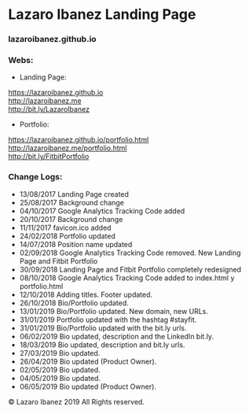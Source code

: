 # Lazaro Ibanez Landing Page

### lazaroibanez.github.io

### Webs:
* Landing Page:

https://lazaroibanez.github.io  
http://lazaroibanez.me  
http://bit.ly/LazaroIbanez

* Portfolio:

https://lazaroibanez.github.io/portfolio.html  
http://lazaroibanez.me/portfolio.html  
http://bit.ly/FitbitPortfolio

### Change Logs:
* 13/08/2017 Landing Page created
* 25/08/2017 Background change
* 04/10/2017 Google Analytics Tracking Code added
* 20/10/2017 Background change
* 11/11/2017 favicon.ico added
* 24/02/2018 Portfolio updated
* 14/07/2018 Position name updated
* 02/09/2018 Google Analytics Tracking Code removed. New Landing Page and Fitbit Portfolio
* 30/09/2018 Landing Page and Fitbit Portfolio completely redesigned
* 08/10/2018 Google Analytics Tracking Code added to index.html y portfolio.html
* 12/10/2018 Adding titles. Footer updated.
* 26/10/2018 Bio/Portfolio updated.
* 13/01/2019 Bio/Portfolio updated. New domain, new URLs.
* 31/01/2019 Portfolio updated with the hashtag #stayfit.
* 31/01/2019 Bio/Portfolio updated with the bit.ly urls.
* 06/02/2019 Bio updated, description and the LinkedIn bit.ly.
* 18/03/2019 Bio updated, description and bit.ly urls.
* 27/03/2019 Bio updated.
* 26/04/2019 Bio updated (Product Owner).
* 02/05/2019 Bio updated.
* 04/05/2019 Bio updated.
* 06/05/2019 Bio updated (Product Owner).

© Lazaro Ibanez 2019 All Rights reserved.
